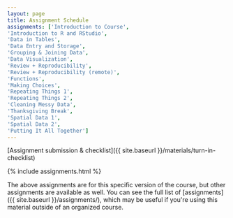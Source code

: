 ```yaml
---
layout: page
title: Assignment Schedule
assignments: ['Introduction to Course',
'Introduction to R and RStudio',
'Data in Tables',
'Data Entry and Storage',
'Grouping & Joining Data',
'Data Visualization',
'Review + Reproducibility',
'Review + Reproducibility (remote)',
'Functions',
'Making Choices',
'Repeating Things 1',
'Repeating Things 2',
'Cleaning Messy Data',
'Thanksgiving Break',
'Spatial Data 1',
'Spatial Data 2',
'Putting It All Together']
---
```


[Assignment submission & checklist]({{ site.baseurl }}/materials/turn-in-checklist)

{% include assignments.html %}

The above assignments are for this specific version of the course, but other
assignments are available as well. You can see the full list of
[assignments]({{ site.baseurl }}/assignments/), which may be useful if you're using this material
outside of an organized course.

<!-- Schedule Management
- Update the `assignments:` list with `title:` from `assignments/` files. 
- Add 'Template' to `assignments:` to view the course template from `docs/`. 
- The remaining content should be left AS IS.
-->

